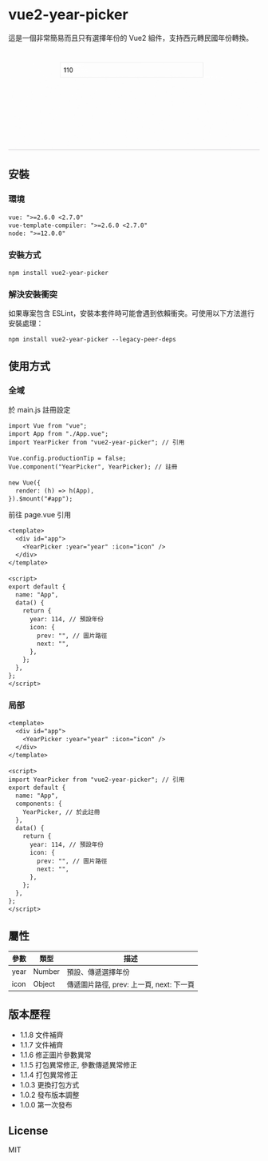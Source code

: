 # vue2-year-picker

這是一個非常簡易而且只有選擇年份的 Vue2 組件，支持西元轉民國年份轉換。

![範例](https://github.com/traveltime1221/vue2-year-picker/raw/main/src/assets/image/example.gif)

## 安裝

### 環境
```
vue: ">=2.6.0 <2.7.0"
vue-template-compiler: ">=2.6.0 <2.7.0"
node: ">=12.0.0"
```

### 安裝方式
```
npm install vue2-year-picker
```

### 解決安裝衝突
如果專案包含 ESLint，安裝本套件時可能會遇到依賴衝突。可使用以下方法進行安裝處理：
```
npm install vue2-year-picker --legacy-peer-deps
```


## 使用方式

### 全域
於 main.js 註冊設定
```
import Vue from "vue";
import App from "./App.vue";
import YearPicker from "vue2-year-picker"; // 引用

Vue.config.productionTip = false;
Vue.component("YearPicker", YearPicker); // 註冊

new Vue({
  render: (h) => h(App),
}).$mount("#app");
```

前往 page.vue 引用
```
<template>
  <div id="app">
    <YearPicker :year="year" :icon="icon" />
  </div>
</template>

<script>
export default {
  name: "App",
  data() {
    return {
      year: 114, // 預設年份
      icon: {
        prev: "", // 圖片路徑
        next: "",
      },
    };
  },
};
</script>
```

### 局部
```
<template>
  <div id="app">
    <YearPicker :year="year" :icon="icon" />
  </div>
</template>

<script>
import YearPicker from "vue2-year-picker"; // 引用
export default {
  name: "App",
  components: {
    YearPicker, // 於此註冊
  },
  data() {
    return {
      year: 114, // 預設年份
      icon: {
        prev: "", // 圖片路徑
        next: "", 
      },
    };
  },
};
</script>
```

## 屬性
|  參數 | 類型 | 描述 | 
| -------- | -------- | -------- | 
| year    | Number     | 預設、傳遞選擇年份     | 
| icon    | Object     | 傳遞圖片路徑, prev: 上一頁, next: 下一頁     | 

## 版本歷程
* 1.1.8 文件補齊
* 1.1.7 文件補齊
* 1.1.6 修正圖片參數異常
* 1.1.5 打包異常修正, 參數傳遞異常修正
* 1.1.4 打包異常修正
* 1.0.3 更換打包方式
* 1.0.2 發布版本調整
* 1.0.0 第一次發布

## License
MIT
